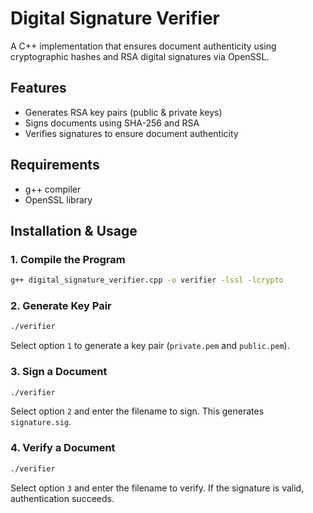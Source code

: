 # Digital Signature Verifier

A C++ implementation that ensures document authenticity using cryptographic hashes and RSA digital signatures via OpenSSL.

## Features
- Generates RSA key pairs (public & private keys)
- Signs documents using SHA-256 and RSA
- Verifies signatures to ensure document authenticity

## Requirements
- g++ compiler
- OpenSSL library

## Installation & Usage

### 1. Compile the Program
```sh
g++ digital_signature_verifier.cpp -o verifier -lssl -lcrypto
```

### 2. Generate Key Pair
```sh
./verifier
```
Select option `1` to generate a key pair (`private.pem` and `public.pem`).

### 3. Sign a Document
```sh
./verifier
```
Select option `2` and enter the filename to sign. This generates `signature.sig`.

### 4. Verify a Document
```sh
./verifier
```
Select option `3` and enter the filename to verify. If the signature is valid, authentication succeeds.
